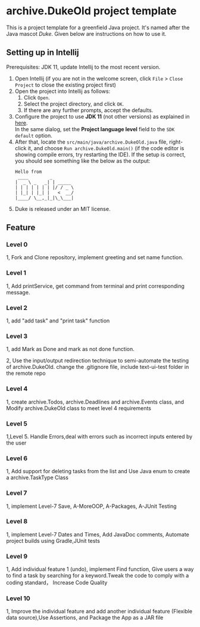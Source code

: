 # archive.DukeOld project template

This is a project template for a greenfield Java project. It's named after the Java mascot _Duke_. Given below are instructions on how to use it.

## Setting up in Intellij

Prerequisites: JDK 11, update Intellij to the most recent version.

1. Open Intellij (if you are not in the welcome screen, click `File` > `Close Project` to close the existing project first)
2. Open the project into Intellij as follows:
   1. Click `Open`.
   1. Select the project directory, and click `OK`.
   1. If there are any further prompts, accept the defaults.
3. Configure the project to use **JDK 11** (not other versions) as explained in [here](https://www.jetbrains.com/help/idea/sdk.html#set-up-jdk).<br>
   In the same dialog, set the **Project language level** field to the `SDK default` option.
4. After that, locate the `src/main/java/archive.DukeOld.java` file, right-click it, and choose `Run archive.DukeOld.main()` (if the code editor is showing compile errors, try restarting the IDE). If the setup is correct, you should see something like the below as the output:
   ```
   Hello from
    ____        _        
   |  _ \ _   _| | _____ 
   | | | | | | | |/ / _ \
   | |_| | |_| |   <  __/
   |____/ \__,_|_|\_\___|
   ```
5. Duke is released under an MIT license.


## Feature
### Level 0
1, Fork and Clone repository, implement greeting and set name function.

### Level 1
1, Add printService, get command from terminal and print corresponding message.

### Level 2
1, add "add task" and "print task" function

### Level 3
1, add Mark as Done and mark as not done function. 

2, Use the input/output redirection technique to semi-automate the testing of archive.DukeOld. change the .gitignore file, include text-ui-test folder in the remote repo

### Level 4
1, create archive.Todos, archive.Deadlines and archive.Events class, and Modify archive.DukeOld class to meet level 4 requirements

### Level 5
1,Level 5. Handle Errors,deal with errors such as incorrect inputs entered by the user

### Level 6
1, Add support for deleting tasks from the list and Use Java enum to create a archive.TaskType Class

### Level 7
1, implement Level-7 Save, A-MoreOOP, A-Packages, A-JUnit Testing

### Level 8
1, implement Level-7 Dates and Times,  Add JavaDoc comments, Automate project builds using Gradle,JUnit tests

### Level 9
1, Add individual feature 1 (undo), implement Find function, Give users a way to find a task by searching for a keyword.Tweak the code to comply with a coding standard， Increase Code Quality

### Level 10
1, Improve the individual feature and add another individual feature (Flexible data source),Use Assertions, and Package the App as a JAR file


